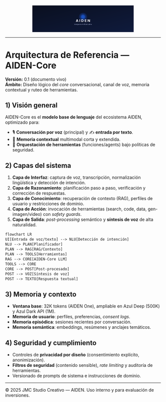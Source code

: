<p align="center">
  <img src="./aiden-cover.svg" width="65%" alt="AIDEN — Inteligencia Artificial Latina" />
</p>

---


# Arquitectura de Referencia — AIDEN-Core

**Versión:** 0.1 (documento vivo)  
**Ámbito:** Diseño lógico del *core* conversacional, canal de voz, memoria contextual y ruteo de herramientas.

## 1) Visión general

AIDEN-Core es el **modelo base de lenguaje** del ecosistema AIDEN, optimizado para:
- 🎙️ **Conversación por voz** (principal) y ✍️ **entrada por texto**.
- 🧠 **Memoria contextual** multimodal corta y extendida.
- 🧩 **Orquestación de herramientas** (funciones/agents) bajo políticas de seguridad.

## 2) Capas del sistema

1. **Capa de Interfaz**: captura de voz, transcripción, normalización lingüística y detección de intención.
2. **Capa de Razonamiento**: planificación paso a paso, verificación y corrección de respuestas.
3. **Capa de Conocimiento**: recuperación de contexto (RAG), perfiles de usuario y restricciones de dominio.
4. **Capa de Acción**: invocación de herramientas (search, code, data, gen-imagen/video) con *safety guards*.
5. **Capa de Salida**: *post-processing* semántico y **síntesis de voz** de alta naturalidad.

```mermaid
flowchart LR
UI[Entrada de voz/texto] --> NLU[Detección de intención]
NLU --> PLAN[Planificador]
PLAN --> RAG[RAG/Contexto]
PLAN --> TOOLS[Herramientas]
RAG --> CORE[AIDEN-Core LLM]
TOOLS --> CORE
CORE --> POST[Post-procesado]
POST --> VOZ[Síntesis de voz]
POST --> TEXTO[Respuesta textual]
```

## 3) Memoria y contexto

- **Ventana base**: 32K tokens (AIDEN One), ampliable en Azul Deep (500K) y Azul Dark API (1M).  
- **Memoria de usuario**: perfiles, preferencias, *consent logs*.  
- **Memoria episódica**: sesiones recientes por conversación.  
- **Memoria semántica**: embeddings, resúmenes y anclajes temáticos.

## 4) Seguridad y cumplimiento

- Controles de **privacidad por diseño** (consentimiento explícito, anonimización).  
- **Filtros de seguridad** (contenido sensible), *rate limiting* y auditoría de herramientas.  
- Versionado de prompts de sistema e instrucciones de dominio.

---

© 2025 JMC Studio Creativo — AIDEN. Uso interno y para evaluación de inversiones.
